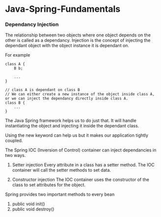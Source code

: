 # Java-Spring-Fundamentals

### Dependancy Injection

The relationship between two objects where one object depends on the other is called as a dependancy. Injection is the concept of injecting the dependant object with the object instance it is dependant on.

For example

```
class A {
    B b;

    ...
}

// class A is dependant on class B
// We can either create a new instance of the object inside class A, or we can inject the dependancy directly inside class A.
class B {
    ...
}
```

The Java Spring framework helps us to do just that. It will handle instantiating the object and injecting it inside the dependant class.

Using the new keyword can help us but it makes our application tightly coupled.

The Spring IOC (Inversion of Control) container can inject dependancies in two ways.

1. Setter injection 
Every attribute in a class has a setter method. The IOC container will call the setter methods to set data.

2. Constructor injection
The IOC container uses the constructor of the class to set attributes for the object.

Spring provides two important methods to every bean

1. public void init()
2. public void destroy()